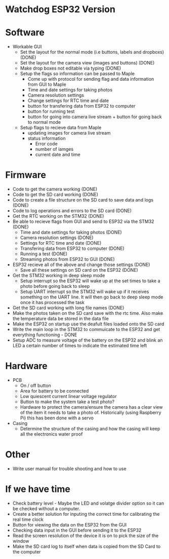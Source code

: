 # Watchdog ESP32 Version

# Software
- Workable GUI
   - Set the layout for the normal mode (i.e buttons, labels and dropboxs) (DONE)
   - Set the layout for the camera view (images and buttons) (DONE)
   - Make drop boxes not editable via typing (DONE)
   - Setup the flags so information can be passed to Maple
      - Come up with protocol for sending flag and data information from GUI to Maple
      - Time and date settings for taking photos
      - Camera resolution settings
      - Change settings for RTC time and date
      - button for transfering data from ESP32 to computer
      - button for running test
      - button for going into camera live stream + button for going back to normal mode
   - Setup flags to recieve data from Maple
      - updating images for camera live stream
      - status information
         - Error code
         - number of iamges
         - current date and time

# Firmware
- Code to get the camera working (DONE)
- Code to get the SD card working (DONE)
- Code to create a file structure on the SD card to save data and logs (DONE)
- Code to log operations and errors to the SD card (DONE)
- Get the RTC working on the STM32 (DONE)
- Be able to recieve flags from GUI and send to ESP32 via the STM32 (DONE)
   - Time and date settings for taking photos (DONE)
   - Camera resolution settings (DONE)
   - Settings for RTC time and date (DONE)
   - Transfering data from ESP32 to computer (DONE)
   - Running a test (DONE)
   - Streaming photos from ESP32 to GUI (DONE)
- ESP32 recieve all of the above and change those settings (DONE)
   - Save all these settings on SD card on the ESP32 (DONE)
- Get the STM32 working in deep sleep mode
   - Setup interrupt so the ESP32 will wake up at the set times to take a photo before going back to sleep
   - Setup UART interrupt so the STM32 will wake up if it receives something on the UART line. It will then
      go back to deep sleep mode once it has processed the task
- Get the SD card working with long file names (DONE)
- Make the photos taken on the SD card save with the rtc time. Also make the temperature data be stored in the data file
- Make the ESP32 on startup use the deafult files loaded onto the SD card
- Write the main loop in the STM32 to commuicate to the ESP32 and get everything functioning - DONE
- Setup ADC to measure voltage of the battery on the ESP32 and blink an LED a certain number of times to indicate the
   estimated time left

# Hardware
- PCB
   - On / off button
   - Area for battery to be connected
   - Low quiescent current linear voltage regulator
   - Button to make the system take a test photo?
   - Hardware to protect the camera/ensure the camera has a clear view of the item it needs to take a photo of. Historically (using Raspberry Pi) this has been done with a servo
- Casing
   - Determine the structure of the casing and how the casing will keep all the electronics water proof

# Other
- Write user manual for trouble shooting and how to use

# If we have time
- Check battery level
      - Maybe the LED and volatge divider option so it can be checked without a computer.
- Create a better solution for inputing the correct time for calibrating the real time clock
- Button for viewing the data on the ESP32 from the GUI
- Checking data input in the GUI before sending it to the ESP32
- Read the screen resolution of the device it is on to pick the size of the window
- Make the SD card log to itself when data is copied from the SD Card to the computer
